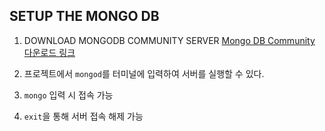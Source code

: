 ## SETUP THE MONGO DB

1. DOWNLOAD MONGODB COMMUNITY SERVER
[Mongo DB Community 다운로드 링크](https://www.mongodb.com/download-center/community?jmp=docs)

2. 프로젝트에서 `mongod`를 터미널에 입력하여 서버를 실행할 수 있다.
3. `mongo` 입력 시 접속 가능
3. `exit`을 통해 서버 접속 해제 가능

